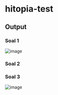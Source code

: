 # hitopia-test

## Output
### Soal 1
![image](https://github.com/RahmatHidayat77/hitopia-test/assets/26325489/43274085-6214-41f2-8a30-7205e988b664)

### Soal 2

### Soal 3
![image](https://github.com/RahmatHidayat77/hitopia-test/assets/26325489/6fd2cfb7-e5be-4ec0-8d2b-9c03110285ba)
